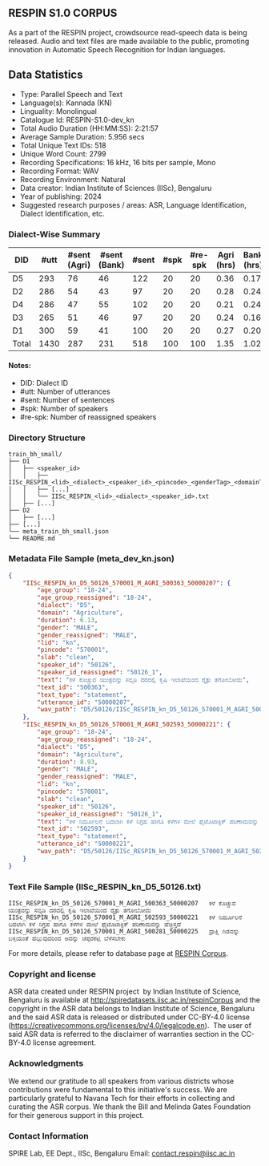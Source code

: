## RESPIN S1.0 CORPUS ##

As a part of the RESPIN project, crowdsource read-speech data is being released. Audio and text files
are made available to the public, promoting innovation in Automatic Speech Recognition for Indian languages.

## Data Statistics ##

- Type: Parallel Speech and Text
- Language(s): Kannada (KN)
- Linguality: Monolingual
- Catalogue Id: RESPIN-S1.0-dev_kn
- Total Audio Duration (HH:MM:SS): 2:21:57
- Average Sample Duration: 5.956 secs
- Total Unique Text IDs: 518
- Unique Word Count: 2799
- Recording Specifications: 16 kHz, 16 bits per sample, Mono
- Recording Format: WAV
- Recording Environment: Natural
- Data creator: Indian Institute of Sciences (IISc), Bengaluru
- Year of publishing: 2024
- Suggested research purposes / areas: ASR, Language Identification, Dialect Identification, etc.

### Dialect-Wise Summary ###
| DID   | #utt | #sent (Agri) | #sent (Bank) | #sent | #spk | #re-spk | Agri (hrs) | Bank (hrs) | Total (hrs) |
|-------|------|--------------|--------------|-------|------|---------|------------|------------|-------------|
| D5 | 293 | 76 | 46 | 122 | 20 | 20 | 0.36 | 0.17 | 0.53 |
| D2 | 286 | 54 | 43 | 97 | 20 | 20 | 0.28 | 0.24 | 0.52 |
| D4 | 286 | 47 | 55 | 102 | 20 | 20 | 0.21 | 0.24 | 0.45 |
| D3 | 265 | 51 | 46 | 97 | 20 | 20 | 0.24 | 0.16 | 0.40 |
| D1 | 300 | 59 | 41 | 100 | 20 | 20 | 0.27 | 0.20 | 0.47 |
| Total | 1430 | 287 | 231 | 518 | 100 | 100 | 1.35 | 1.02 | 2.37 |



#### Notes:
- DID: Dialect ID
- #utt: Number of utterances
- #sent: Number of sentences
- #spk: Number of speakers
- #re-spk: Number of reassigned speakers

### Directory Structure ###
```
train_bh_small/
├── D1
│   ├── <speaker_id>
│   │   ├── IISc_RESPIN_<lid>_<dialect>_<speaker_id>_<pincode>_<genderTag>_<domainTag>_<text_id>_<uttid>.wav
│   │   ├── [...]
│   │   └── IISc_RESPIN_<lid>_<dialect>_<speaker_id>.txt
│   ├── [...]
├── D2
│   ├── [...]
├── [...]
└── meta_train_bh_small.json
└── README.md
```

### Metadata File Sample (meta_dev_kn.json) ###

```json
{
    "IISc_RESPIN_kn_D5_50126_570001_M_AGRI_500363_50000207": {
        "age_group": "18-24",
        "age_group_reassigned": "18-24",
        "dialect": "D5",
        "domain": "Agriculture",
        "duration": 6.13,
        "gender": "MALE",
        "gender_reassigned": "MALE",
        "lid": "kn",
        "pincode": "570001",
        "slab": "clean",
        "speaker_id": "50126",
        "speaker_id_reassigned": "50126_1",
        "text": "ಕಳೆ ಕೊಚ್ಚುವ ಯಂತ್ರವನ್ನು ಸಬ್ಸಿಡಿ ದರದಲ್ಲಿ ಕೃಷಿ ಇಲಾಖೆಯಿಂದ ರೈತ್ರು ತಗೋಬೋದು",
        "text_id": "500363",
        "text_type": "statement",
        "utterance_id": "50000207",
        "wav_path": "D5/50126/IISc_RESPIN_kn_D5_50126_570001_M_AGRI_500363_50000207.wav"
    },
    "IISc_RESPIN_kn_D5_50126_570001_M_AGRI_502593_50000221": {
        "age_group": "18-24",
        "age_group_reassigned": "18-24",
        "dialect": "D5",
        "domain": "Agriculture",
        "duration": 8.93,
        "gender": "MALE",
        "gender_reassigned": "MALE",
        "lid": "kn",
        "pincode": "570001",
        "slab": "clean",
        "speaker_id": "50126",
        "speaker_id_reassigned": "50126_1",
        "text": "ಕಳೆ ನಿರ್ಮೂಲನೆ ಬದಲಾಗಿ ಕಳೆ ನಿಗ್ರಹ ಹಾಗೂ ಕಳೆಗಳ ಮೇಲೆ ಫೈಟೊಟಾಕ್ಸಿಕ್ ಪರಿಣಾಮವನ್ನು ಹೆಚ್ಛಿಸ್ತದೆ",
        "text_id": "502593",
        "text_type": "statement",
        "utterance_id": "50000221",
        "wav_path": "D5/50126/IISc_RESPIN_kn_D5_50126_570001_M_AGRI_502593_50000221.wav"
    }
}
```

### Text File Sample (IISc_RESPIN_kn_D5_50126.txt) ###
```
IISc_RESPIN_kn_D5_50126_570001_M_AGRI_500363_50000207	ಕಳೆ ಕೊಚ್ಚುವ ಯಂತ್ರವನ್ನು ಸಬ್ಸಿಡಿ ದರದಲ್ಲಿ ಕೃಷಿ ಇಲಾಖೆಯಿಂದ ರೈತ್ರು ತಗೋಬೋದು
IISc_RESPIN_kn_D5_50126_570001_M_AGRI_502593_50000221	ಕಳೆ ನಿರ್ಮೂಲನೆ ಬದಲಾಗಿ ಕಳೆ ನಿಗ್ರಹ ಹಾಗೂ ಕಳೆಗಳ ಮೇಲೆ ಫೈಟೊಟಾಕ್ಸಿಕ್ ಪರಿಣಾಮವನ್ನು ಹೆಚ್ಛಿಸ್ತದೆ
IISc_RESPIN_kn_D5_50126_570001_M_AGRI_500281_50000225	ದ್ರಾಕ್ಷಿ ಗಿಡವನ್ನು ಬಳ್ಳಿಯಂತೆ ಹಬ್ಬುವುದರಿಂದ ಅದನ್ನು ಚಪ್ಪರಕಟ್ಟಿ ಬೆಳೆಸಬೇಕು
```

For more details, please refer to database page at [RESPIN Corpus](http://spiredatasets.iisc.ac.in/respinCorpus).

### Copyright and license ###

ASR data created under RESPIN project  by Indian Institute of Science, Bengaluru is available
at http://spiredatasets.iisc.ac.in/respinCorpus and the copyright in the ASR data belongs to
Indian Institute of Science, Bengaluru and the said ASR data is released or distributed under
CC-BY-4.0 license (https://creativecommons.org/licenses/by/4.0/legalcode.en).  The user of
said ASR data is referred to the disclaimer of warranties section in the CC-BY-4.0 license
agreement.


### Acknowledgments ###

We extend our gratitude to all speakers from various districts whose contributions were fundamental to this initiative's success.
We are particularly grateful to Navana Tech for their efforts in collecting and curating the ASR corpus.
We thank the Bill and Melinda Gates Foundation for their generous support in this project.

### Contact Information ###

SPIRE Lab, EE Dept., IISc, Bengaluru
Email: contact.respin@iisc.ac.in